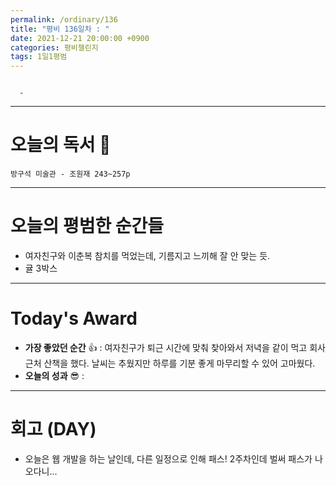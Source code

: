 ```yaml
---
permalink: /ordinary/136
title: "평비 136일차 : "
date: 2021-12-21 20:00:00 +0900
categories: 평비챌린지
tags: 1일1평범
---
```

```

  - 
```

---
# 오늘의 독서 📕
`방구석 미술관 - 조원재 243~257p`  

---
# 오늘의 평범한 순간들
- 여자친구와 이춘복 참치를 먹었는데, 기름지고 느끼해 잘 안 맞는 듯.
- 귤 3박스

---
# Today's Award
- **가장 좋았던 순간** 👍 : 여자친구가 퇴근 시간에 맞춰 찾아와서 저녁을 같이 먹고 회사 근처 산책을 했다. 날씨는 추웠지만 하루를 기분 좋게 마무리할 수 있어 고마웠다.
- **오늘의 성과** 😎 : 

---
# 회고 (DAY)
- 오늘은 웹 개발을 하는 날인데, 다른 일정으로 인해 패스! 2주차인데 벌써 패스가 나오다니...